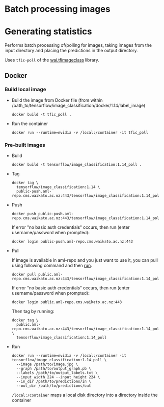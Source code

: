 # Batch processing images

# Generating statistics

Performs batch processing of/polling for images, taking images from the input directory
and placing the predictions in the output directory.

Uses `tfic-poll` of the [wai.tfimageclass](https://pypi.org/project/wai.tfimageclass/)
library.

## Docker

### Build local image

* Build the image from Docker file (from within /path_to/tensorflow/image_classification/docker/1.14/label_image)

  ```commandline
  docker build -t tfic_poll .
  ```

* Run the container

  ```commandline
  docker run --runtime=nvidia -v /local:/container -it tfic_poll
  ```

### Pre-built images

* Build

  ```commandline
  docker build -t tensorflow/image_classification:1.14_poll .
  ```
  
* Tag

  ```commandline
  docker tag \
    tensorflow/image_classification:1.14 \
    public-push.aml-repo.cms.waikato.ac.nz:443/tensorflow/image_classification:1.14_poll
  ```
  
* Push

  ```commandline
  docker push public-push.aml-repo.cms.waikato.ac.nz:443/tensorflow/image_classification:1.14_poll
  ```
  If error "no basic auth credentials" occurs, then run (enter username/password when prompted):
  
  ```commandline
  docker login public-push.aml-repo.cms.waikato.ac.nz:443
  ```
  
* Pull

  If image is available in aml-repo and you just want to use it, you can pull using following command and then [run](#run).

  ```commandline
  docker pull public.aml-repo.cms.waikato.ac.nz:443/tensorflow/image_classification:1.14_poll
  ```
  If error "no basic auth credentials" occurs, then run (enter username/password when prompted):
  
  ```commandline
  docker login public.aml-repo.cms.waikato.ac.nz:443
  ```
  Then tag by running:
  
  ```commandline
  docker tag \
    public.aml-repo.cms.waikato.ac.nz:443/tensorflow/image_classification:1.14_poll \
    tensorflow/image_classification:1.14_poll
  ```

* <a name="run">Run</a>

  ```commandline
  docker run --runtime=nvidia -v /local:/container -it tensorflow/image_classification:1.14_poll \
    --image /path/to/image.jpg \
    --graph /path/to/output_graph.pb \
    --labels /path/to/output_labels.txt \
    --input_width 224 --input_height 224 \
    --in_dir /path/to/predictions/in \ 
    --out_dir /path/to/predictions/out 
  ```
  `/local:/container` maps a local disk directory into a directory inside the container

